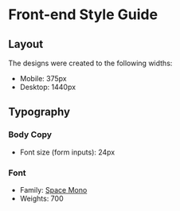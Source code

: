 # Front-end Style Guide

## Layout

The designs were created to the following widths:

- Mobile: 375px
- Desktop: 1440px

## Typography

### Body Copy

- Font size (form inputs): 24px

### Font

- Family: [Space Mono](https://fonts.google.com/specimen/Space+Mono)
- Weights: 700
